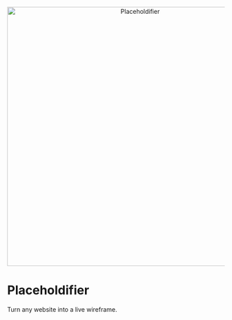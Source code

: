<div align="center">
<br/>
<img alt="Placeholdifier" src="https://user-images.githubusercontent.com/1911623/86522016-38dcf800-be2e-11ea-82da-33394bc0dd6d.png" width="600" />

<br/>
</div>

# Placeholdifier

Turn any website into a live wireframe.
